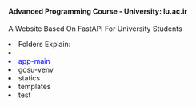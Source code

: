 <h4>Advanced Programming Course - University: lu.ac.ir</h4>

A Website Based On FastAPI For University Students


<div>
    <li>Folders Explain:</li>
    <div>
        <div>
            <li>
                <li style="color: blue;">app-main</li>
                <li>gosu-venv</li>
                <li>statics</li>
                <li>templates</li>
                <li>test</li>
            </li>
        </div>
    </div>
</div>